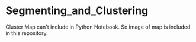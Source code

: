 # Segmenting_and_Clustering


Cluster Map can't include in Python Notebook. So image of map is included in this repository.
